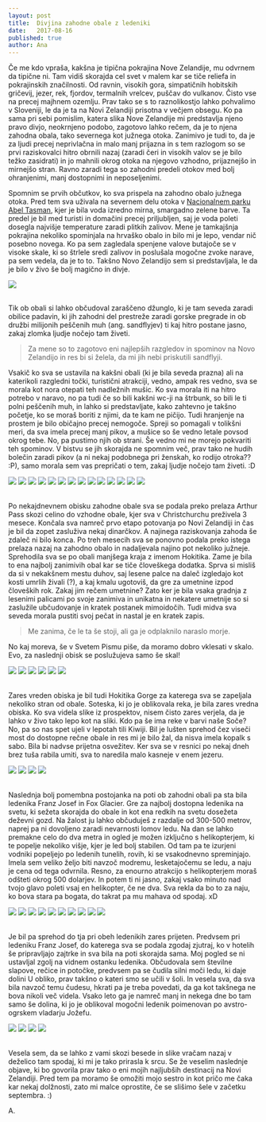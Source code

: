 ```yaml
---
layout: post
title:  Divjina zahodne obale z ledeniki
date:   2017-08-16
published: true
author: Ana
---
```



<p class="intro"><span class="dropcap">Č</span>e me kdo vpraša, kakšna je tipična pokrajina Nove Zelandije, mu odvrnem da tipične ni. Tam vidiš skorajda cel svet v malem kar se tiče reliefa in pokrajinskih značilnosti. Od ravnin, visokih gora, simpatičnih hobitskih gričevij, jezer, rek, fjordov, termalnih vrelcev, puščav do vulkanov. Čisto vse na precej majhnem ozemlju. Prav tako se s to raznolikostjo lahko pohvalimo v Sloveniji, le da je ta na Novi Zelandiji prisotna v večjem obsegu. Ko pa sama pri sebi pomislim, katera slika Nove Zelandije mi predstavlja njeno pravo divjo, neokrnjeno podobo, zagotovo lahko rečem, da je to njena zahodna obala, tako severnega kot južnega otoka. Zanimivo je tudi to, da je za ljudi precej neprivlačna in malo manj prijazna in s tem razlogom so se prvi raziskovalci hitro obrnili nazaj (zaradi čeri in visokih valov se je bilo težko zasidrati) in jo mahnili okrog otoka na njegovo vzhodno, prijaznejšo in mirnejšo stran. Ravno zaradi tega so zahodni predeli otokov med bolj ohranjenimi, manj dostopnimi in neposeljenimi.</p> 

Spomnim se prvih občutkov, ko sva prispela na zahodno obalo južnega otoka. Pred tem sva uživala na severnem delu otoka v <a href="/blog/abel-tasman">Nacionalnem parku Abel Tasman</a>, kjer je bila voda izredno mirna, smargadno zelene barve. Ta predel je bil med turisti in domačini precej priljubljen, saj je voda poleti dosegla najvišje temperature zaradi plitkih zalivov. Mene je tamkajšnja pokrajina nekoliko spominjala na hrvaško obalo in bilo mi je lepo, vendar nič posebno novega. Ko pa sem zagledala spenjene valove butajoče se v visoke skale, ki so štrlele sredi zalivov in poslušala mogočne zvoke narave, pa sem vedela, da je to to. Takšno Novo Zelandijo sem si predstavljala, le da je bilo v živo še bolj magično in divje.

<div class="photoset-grid" data-layout="1"> 
    <img src="/assets/images/30westcoast/04.jpg" data-title="" data-lightbox="gr1">
</div><br/>

Tik ob obali si lahko občudoval zaraščeno džunglo, ki je tam seveda zaradi obilice padavin, ki jih zahodni del prestreže zaradi gorske pregrade in ob družbi milijonih peščenih muh (ang. sandflyjev) ti kaj hitro postane jasno, zakaj zlomka ljudje nočejo tam živeti. 

<blockquote>Za mene so to zagotovo eni najlepših razgledov in spominov na Novo Zelandijo in res bi si želela, da mi jih nebi priskutili sandflyji.</blockquote> 

Vsakič ko sva se ustavila na kakšni obali (ki je bila seveda prazna) ali na katerikoli razgledni točki, turistični atrakciji, vedno, ampak res vedno, sva se morala kot nora otepati teh nadležnih mušic. Ko sva morala iti na hitro potrebo v naravo, no pa tudi če so bili kakšni wc-ji na štrbunk, so bili le ti polni peščenih muh, in lahko si predstavljate, kako zahtevno je takšno početje, ko se moraš boriti z njimi, da te kam ne pičijo. Tudi hranjenje na prostem je bilo običajno precej nemogoče. Spreji so pomagali v tolikšni meri, da sva imela precej manj pikov, a mušice so še vedno letale povsod okrog tebe. No, pa pustimo njih ob strani. Še vedno mi ne morejo pokvariti teh spominov. V bistvu se jih skorajda ne spomnim več, prav tako ne hudih bolečin zaradi pikov (a ni nekaj podobnega pri ženskah, ko rodijo otroka?? :P), samo morala sem vas prepričati o tem, zakaj ljudje nočejo tam živeti. :D

<div class="photoset-grid" data-layout="2132321"> 
    <img src="/assets/images/30westcoast/01.jpg" data-title="Sprehod po obali do kolonije tjulnov." data-lightbox="gr1">
    <img src="/assets/images/30westcoast/03.jpg" data-title="<333" data-lightbox="gr1">
    <img src="/assets/images/30westcoast/02.jpg" data-title=":D" data-lightbox="gr1">
    <img src="/assets/images/30westcoast/18.jpg" data-title="Urejene poti ob obali." data-lightbox="gr1">
    <img src="/assets/images/30westcoast/16.jpg" data-title="Smerokaz z razdaljami in ponovno zavedanje kako zelo sva daleč od doma." data-lightbox="gr1">
    <img src="/assets/images/30westcoast/17.jpg" data-title="Selfie s prekrivajočimi se tjulnji." data-lightbox="gr1">
    <img src="/assets/images/30westcoast/05.jpg" data-title="Tjulenj, ki je pravkar prišel iz vode." data-lightbox="gr1">
    <img src="/assets/images/30westcoast/06.jpg" data-title="Mama s svojim puhastim mladičkom." data-lightbox="gr1">
    <img src="/assets/images/30westcoast/20.jpg" data-title="Na poti sva šla še na kratko turo po deževnem gozdu, kjer je bila večna pomlad glavna." data-lightbox="gr1">
    <img src="/assets/images/30westcoast/21.jpg" data-title="Polno mahu, praproti in vlage ..." data-lightbox="gr1">
    <img src="/assets/images/30westcoast/22.jpg" data-title="Primož na drugi strani 'tunela'" data-lightbox="gr1">
    <img src="/assets/images/30westcoast/07.jpg" data-title="Pogled na morje na eni izmed postojank ob cesti." data-lightbox="gr1">
    <img src="/assets/images/30westcoast/08.jpg" data-title="Pogledala sva si tudi zanimive apnenčaste strukture, ki jim pravijo kar palačinke. Primož jih ima še posebej rad, a je rekel, da teh raje ne bi poizkusil, saj si bo polomil še vse nepolomljene zobe, prav tako pa mu tudi njihova starost nič kaj ne diši (formacija se je začela 30 milijonov let nazaj). So namreč posledica usedanja lupin odmrlih živali, nastale strukture so nato zunanji dejavniki dvignili na površje." data-lightbox="gr1">
    <img src="/assets/images/30westcoast/19.jpg" data-title="" data-lightbox="gr1">
</div><br/>


Po nekajdnevnem obisku zahodne obale sva se podala preko prelaza Arthur Pass skozi celino do vzhodne obale, kjer sva v Christchurchu preživela 3 mesece. Končala sva namreč prvo etapo potovanja po Novi Zelandiji in čas je bil da zopet zasluživa nekaj dinarčkov. A najinega raziskovanja zahoda še zdaleč ni bilo konca. Po treh mesecih sva se ponovno podala preko istega prelaza nazaj na zahodno obalo in nadaljevala najino pot nekoliko južneje. Sprehodila sva se po obali manjšega kraja z imenom Hokitika. Zame je bila to ena najbolj zanimivih obal kar se tiče človeškega dodatka. Sprva si misliš da si v nekakšnem mestu duhov, saj lesene palce na daleč izgledajo kot kosti umrlih živali (?), a kaj kmalu ugotoviš, da gre za umetnine izpod človeških rok. Zakaj jim rečem umetnine? Zato ker je bila vsaka gradnja z lesenimi palicami po svoje zanimiva in unikatna in nekatere umetnije so si zaslužile ubčudovanje in kratek postanek mimoidočih. Tudi midva sva seveda morala pustiti svoj pečat in nastal je en kratek zapis. 

<blockquote>Me zanima, če le ta še stoji, ali ga je odplaknilo naraslo morje.</blockquote>

No kaj moreva, še v Svetem Pismu piše, da moramo dobro vklesati v skalo. Evo, za naslednji obisk se poslužujeva samo še skal!

<div class="photoset-grid" data-layout="321"> 
    <img src="/assets/images/30westcoast/23.jpg" data-title="Najbolj popularna slika v Hokitiki." data-lightbox="gr1">
    <img src="/assets/images/30westcoast/24.jpg" data-title="" data-lightbox="gr1">
    <img src="/assets/images/30westcoast/25.jpg" data-title="Od daleč zgleda obala kot grobišče poln kosti odmrlih živali." data-lightbox="gr1">
    <img src="/assets/images/30westcoast/26.jpg" data-title="Nekdo je naredil celo obraz iz vejic." data-lightbox="gr1">
    <img src="/assets/images/30westcoast/28.jpg" data-title="Bivak iz vej, ki je tlakoval z ovalnimi kamni. Sem rekla, da bom kar tukaj prespala." data-lightbox="gr1">
    <img src="/assets/images/30westcoast/27.jpg" data-title="Najin prispevek k umetnosti plaže v Hokitiki. :)" data-lightbox="gr1">
</div><br/>

Zares vreden obiska je bil tudi Hokitika Gorge za katerega sva se zapeljala nekoliko stran od obale. Soteska, ki jo je oblikovala reka, je bila zares vredna obiska. Ko sva videla slike iz prospektov, nisem čisto zares verjela, da je lahko v živo tako lepo kot na sliki. Kdo pa še ima reke v barvi naše Soče? No, pa so nas spet ujeli v lepotah tili Kiwiji. Bil je lušten sprehod čez viseči most do dostopne rečne obale in res mi je bilo žal, da nisva imela kopalk s sabo. Bila bi nadvse prijetna osvežitev. Ker sva se v resnici po nekaj dneh brez tuša rabila umiti, sva to naredila malo kasneje v enem jezeru. 

<div class="photoset-grid" data-layout="31"> 
    <img src="/assets/images/30westcoast/30.jpg" data-title="Je kaj trden most?" data-lightbox="gr1">
    <img src="/assets/images/30westcoast/09.jpg" data-title="Soča 2." data-lightbox="gr1">
    <img src="/assets/images/30westcoast/29.jpg" data-title="Jup!" data-lightbox="gr1">
    <img src="/assets/images/30westcoast/10.jpg" data-title="" data-lightbox="gr1">
</div><br/>

Naslednja bolj pomembna postojanka na poti ob zahodni obali pa sta bila ledenika Franz Josef in Fox Glacier. Gre za najbolj dostopna ledenika na svetu, ki sežeta skorajda do obale in kot ena redkih na svetu dosežeta deževni gozd. Na žalost ju lahko občuduješ z razdalje od 300-500 metrov, naprej pa ni dovoljeno zaradi nevarnosti lomov ledu. Na dan se lahko premakne celo do dva metra in ogled je možen izključno s helikopterjem, ki te popelje nekoliko višje, kjer je led bolj stabilen. Od tam pa te izurjeni vodniki popeljejo po ledenih tunelih, rovih, ki se vsakodnevno spreminjajo. Imela sem veliko željo biti navzoč modremu, lesketajočemu se ledu, a naju je cena od tega odvrnila. Resno, za enourno atrakcijo s helikopterjem moraš odšteti okrog 500 dolarjev. In potem ti ni jasno, zakaj vsako minuto nad tvojo glavo poleti vsaj en helikopter, če ne dva. Sva rekla da bo to za naju, ko bova stara pa bogata, do takrat pa mu mahava od spodaj. xD

<div class="photoset-grid" data-layout="32122"> 
    <img src="/assets/images/30westcoast/31.jpg" data-title="Na poti do ledenikov se ustaviva na počivališču. Na dolgi razdalji od Hokitike do ledenikov sva srečala zgolj kakšne zaselke, ki so delovali precej zapuščeni. Na pot moraš biti že prej pripravljen in predvsem imeti dovolj goriva v rezervoarju." data-lightbox="gr1">
    <img src="/assets/images/30westcoast/32.jpg" data-title="Jutro sva začela z ledenikom Franz Josef in na začetku smo se sprehodili skozi delček deževnega gozda." data-lightbox="gr1">
    <img src="/assets/images/30westcoast/33.jpg" data-title="Povsod okrog naju so žuboreli potočki in gromko bučali slapovi." data-lightbox="gr1">
    <img src="/assets/images/30westcoast/34.jpg" data-title="" data-lightbox="gr1">
    <img src="/assets/images/30westcoast/35.jpg" data-title="" data-lightbox="gr1">
    <img src="/assets/images/30westcoast/36.jpg" data-title="Prvi pogled na ledenik v ozadju in ugibanje do kod bomo lahko prišli peš." data-lightbox="gr1">
    <img src="/assets/images/30westcoast/37.jpg" data-title="" data-lightbox="gr1">
    <img src="/assets/images/30westcoast/12.jpg" data-title="Na koncu samo še skalovje." data-lightbox="gr1">
    <img src="/assets/images/30westcoast/13.jpg" data-title="In pa plastični možicelj, ki pravi, da ne smeva iti več naprej, saj je nevarnost prevelika. Sva ga ubogala in naredila eno fotko z njim v zahvalo za njegovo skrb. :)" data-lightbox="gr1">
    <img src="/assets/images/30westcoast/14.jpg" data-title="Ampak najin fotkič ni kar tako. To čudo je prizumiral in videla sva bližnjo sliko ledenika." data-lightbox="gr1">
</div><br/>

Je bil pa sprehod do tja pri obeh ledenikih zares prijeten. Predvsem pri ledeniku Franz Josef, do katerega sva se podala zgodaj zjutraj, ko v hotelih še pripravljajo zajtrke in sva bila na poti skorajda sama. Moj pogled se ni ustavljal zgolj na vidnem ostanku ledenika. Občudovala sem številne slapove, rečice in potočke, predvsem pa se čudila silni moči ledu, ki daje dolini U obliko, prav takšno o kateri smo se učili v šoli. In vesela sva, da sva bila navzoč temu čudesu, hkrati pa je treba povedati, da ga kot takšnega ne bova nikoli več videla. Vsako leto ga je namreč manj in nekega dne bo tam samo še dolina, ki jo je oblikoval mogočni ledenik poimenovan po avstro-ogrskem vladarju Jožefu.

<div class="photoset-grid" data-layout="31"> 
    <img src="/assets/images/30westcoast/38.jpg" data-title="Z avtom sva se zapeljala še nekaj kilometrov naprej, nato pa se eno uro peš podala še do Fox Glacier-ja. Njegov led je bil nekoliko bolj umazan, je bila pa njegova U-dolina toliko lepše prikazana. Profesor geografije bi temu rekel 'šolski primer'." data-lightbox="gr1">
    <img src="/assets/images/30westcoast/39.jpg" data-title="" data-lightbox="gr1">
    <img src="/assets/images/30westcoast/40.jpg" data-title="" data-lightbox="gr1">
    <img src="/assets/images/30westcoast/15.jpg" data-title="U-dolina, ki jo je za sabo ustvaril Fox Glacier." data-lightbox="gr1">
</div><br/>

Vesela sem, da se lahko z vami skozi besede in slike vračam nazaj v deželico tam spodaj, ki mi je tako prirasla k srcu. Se že veselim naslednje objave, ki bo govorila prav tako o eni mojih najljubših destinacij na Novi Zelandiji. Pred tem pa moramo še omožiti mojo sestro in kot pričo me čaka kar nekaj dolžnosti, zato mi malce oprostite, če se slišimo šele v začetku septembra. :)

A.
